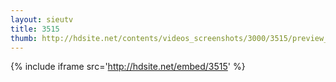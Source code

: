 ```yaml
---
layout: sieutv
title: 3515
thumb: http://hdsite.net/contents/videos_screenshots/3000/3515/preview_360p.mp4.jpg
---
```

{% include iframe src='http://hdsite.net/embed/3515' %}
 

